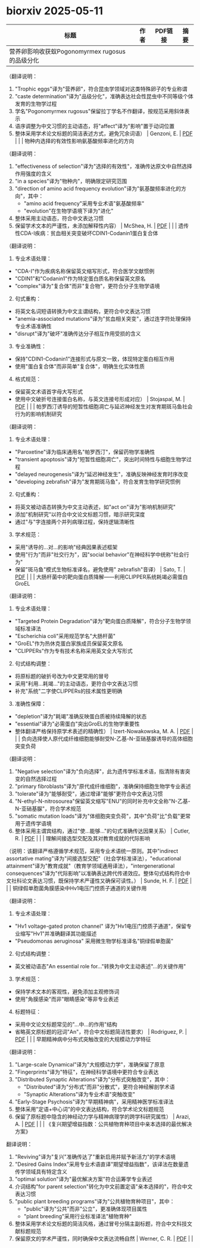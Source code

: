 # biorxiv 2025-05-11

| 标题 | 作者 | PDF链接 |  摘要 |
|------|------|--------|------|
| 营养卵影响收获蚁Pogonomyrmex rugosus的品级分化

（翻译说明：
1. "Trophic eggs"译为"营养卵"，符合昆虫学领域对这类特殊卵子的专业称谓
2. "caste determination"译为"品级分化"，准确表达社会性昆虫中不同等级个体发育的生物学过程
3. 学名"Pogonomyrmex rugosus"保留拉丁学名不作翻译，按规范采用斜体表示
4. 语序调整为中文习惯的主动语态，将"affect"译为"影响"置于动词位置
5. 整体采用学术论文标题的简洁表述方式，避免冗余词语） | Genzoni, E. | [PDF](https://doi.org/10.1101/2023.01.28.525977) |  |
| 物种内选择的有效性影响氨基酸频率进化的方向

（翻译说明：
1. "effectiveness of selection"译为"选择的有效性"，准确传达原文中自然选择作用强度的含义
2. "in a species"译为"物种内"，明确限定研究范围
3. "direction of amino acid frequency evolution"译为"氨基酸频率进化的方向"，其中：
   - "amino acid frequency"采用专业术语"氨基酸频率"
   - "evolution"在生物学语境下译为"进化"
4. 整体采用主动语态，符合中文表达习惯
5. 保留学术文本的严谨性，未添加解释性内容） | McShea, H. | [PDF](https://doi.org/10.1101/2023.02.01.526552) |  |
| 遗传性CDA-I疾病：贫血相关突变破坏CDIN1-Codanin1蛋白复合体

（翻译说明：
1. 专业术语处理：
- "CDA-I"作为疾病名称保留英文缩写形式，符合医学文献惯例
- "CDIN1"和"Codanin1"作为特定蛋白质名称保留英文原名
- "complex"译为"复合体"而非"复合物"，更符合分子生物学语境

2. 句式重构：
- 将英文名词短语转换为中文主谓结构，更符合中文表达习惯
- "anemia-associated mutations"译为"贫血相关突变"，通过连字符处理保持专业术语准确性
- "disrupt"译为"破坏"准确传达分子相互作用受损的含义

3. 专业准确性：
- 保持"CDIN1-Codanin1"连接形式与原文一致，体现特定蛋白相互作用
- 使用"蛋白复合体"而非简单"复合体"，明确生化实体性质

4. 格式规范：
- 保留英文术语首字母大写形式
- 使用中文破折号连接蛋白名称，与英文连接号形成对应） | Stojaspal, M. | [PDF](https://doi.org/10.1101/2023.05.25.542057) |  |
| 帕罗西汀诱导的短暂性细胞凋亡与延迟神经发生对发育期斑马鱼社会行为的影响机制研究

（翻译说明：
1. 专业术语处理：
- "Paroxetine"译为临床通用名"帕罗西汀"，保留药物学准确性
- "transient apoptosis"译为"短暂性细胞凋亡"，突出时间特性与细胞生物学过程
- "delayed neurogenesis"译为"延迟神经发生"，准确反映神经发育时序改变
- "developing zebrafish"译为"发育期斑马鱼"，符合发育生物学研究惯例

2. 句式重构：
- 将英文被动语态转换为中文主动表述，如"act on"译为"影响机制研究"
- 添加"机制研究"以符合中文论文标题习惯，暗示研究深度
- 通过"与"字连接两个并列病理过程，保持逻辑清晰性

3. 学术规范：
- 采用"诱导的...对...的影响"经典因果表述框架
- 使用"行为"而非"社交行为"，因"social behavior"在神经科学中统称"社会行为"
- 保留"斑马鱼"模式生物标准译名，避免使用" zebrafish"音译） | Sato, T. | [PDF](https://doi.org/10.1101/2023.11.10.566506) |  |
| 大肠杆菌中的靶向蛋白质降解——利用CLIPPER系统耗竭必需蛋白GroEL

（翻译说明：
1. 专业术语处理：
- "Targeted Protein Degradation"译为"靶向蛋白质降解"，符合分子生物学领域标准译法
- "Escherichia coli"采用规范学名"大肠杆菌"
- "GroEL"作为热休克蛋白家族成员保留英文原名
- "CLIPPERs"作为专有技术名称采用英文全大写形式

2. 句式结构调整：
- 将原标题的破折号改为中文更常用的冒号
- 采用"利用...耗竭..."的主动语态，更符合中文表达习惯
- 补充"系统"二字使CLIPPERs的技术属性更明确

3. 准确性保障：
- "depletion"译为"耗竭"准确反映蛋白质被持续降解的状态
- "essential"译为"必需蛋白"突出GroEL的生物学重要性
- 整体翻译严格保持原学术表述的精确性） | Izert-Nowakowska, M. A. | [PDF](https://doi.org/10.1101/2024.02.29.582761) |  |
| 负向选择使人原代成纤维细胞能够耐受N-乙基-N-亚硝基脲诱导的高体细胞突变负荷

（翻译说明：
1. "Negative selection"译为"负向选择"，此为遗传学标准术语，指清除有害突变的自然选择过程
2. "primary fibroblasts"译为"原代成纤维细胞"，准确保持细胞生物学专业表述
3. "tolerate"译为"能够耐受"，通过增译"能够"更符合中文表达习惯
4. "N-ethyl-N-nitrosourea"保留英文缩写"ENU"的同时补充中文全称"N-乙基-N-亚硝基脲"，符合学术规范
5. "somatic mutation loads"译为"体细胞突变负荷"，其中"负荷"比"负载"更常用于遗传学语境
6. 整体采用主谓宾结构，通过"使...能够..."的句式准确传达因果关系） | Cutler, R. | [PDF](https://doi.org/10.1101/2024.04.07.588286) |  |
| 理解间接选型交配及其对教育成就的代际影响

（说明：该翻译严格遵循学术规范，采用专业术语统一原则。其中"indirect assortative mating"译为"间接选型交配"（社会学标准译法），"educational attainment"译为"教育成就"（教育学领域通用译法），"intergenerational consequences"译为"代际影响"以准确表达跨代传递效应。整体句式结构符合中文社科论文表达习惯，既保持学术严谨性又确保可读性。） | Sunde, H. F. | [PDF](https://doi.org/10.1101/2024.06.21.600029) |  |
| 铜绿假单胞菌角膜感染中Hv1电压门控质子通道的关键作用

（翻译说明：
1. 专业术语处理：
- "Hv1 voltage-gated proton channel" 译为"Hv1电压门控质子通道"，保留专业缩写"Hv1"并准确翻译其功能描述
- "Pseudomonas aeruginosa" 采用微生物学标准译名"铜绿假单胞菌"
2. 句式结构调整：
- 英文被动语态"An essential role for..."转换为中文主动表述"...的关键作用"
3. 学术规范：
- 保持学术文本的客观性，避免添加主观修饰词
- 使用"角膜感染"而非"眼睛感染"等非专业表述
4. 标题特征：
- 采用中文论文标题常见的"...中...的作用"结构
- 省略英文原标题的冠词"An"，符合中文标题简洁性要求） | Rodriguez, P. | [PDF](https://doi.org/10.1101/2024.07.15.603631) |  |
| 早期精神病中分布式突触改变的大规模动力学特征

（翻译说明：
1. "Large-scale Dynamical"译为"大规模动力学"，准确保留了原意
2. "Fingerprints"译为"特征"，在神经科学语境中更符合专业表达
3. "Distributed Synaptic Alterations"译为"分布式突触改变"，其中：
   - "Distributed"译为"分布式"而非"分散式"，更符合神经解剖学术语
   - "Synaptic Alterations"译为专业术语"突触改变"
4. "Early-Stage Psychosis"译为"早期精神病"，采用精神医学标准译法
5. 整体采用"定语+中心词"的中文表达结构，符合学术论文标题规范
6. 保留了原标题中隐含的神经动力学与精神病理学的跨学科研究属性） | Arazi, A. | [PDF](https://doi.org/10.1101/2024.07.15.603513) |  |
| 《复兴期望增益指数：公共植物育种项目中亲本选择的最优解决方案》

翻译说明：
1. "Reviving"译为"复兴"准确传达了"重新启用并赋予新活力"的学术语境
2. "Desired Gains Index"采用专业术语直译"期望增益指数"，该译法在数量遗传学领域具有特定含义
3. "optimal solution"译为"最优解决方案"符合运筹学专业表述
4. 介词结构"for parent selection"转化为中文前置定语"亲本选择的"，符合中文表达习惯
5. "public plant breeding programs"译为"公共植物育种项目"，其中：
   - "public"译为"公共"而非"公立"，更准确体现项目属性
   - "plant breeding"采用行业标准译法"植物育种"
6. 整体采用学术论文标题的简洁风格，通过冒号分隔主副标题，符合中文科技文献标题规范
7. 保留原文的学术严谨性，同时确保中文表达流畅自然 | Werner, C. R. | [PDF](https://doi.org/10.1101/2024.07.21.603926) |  |
